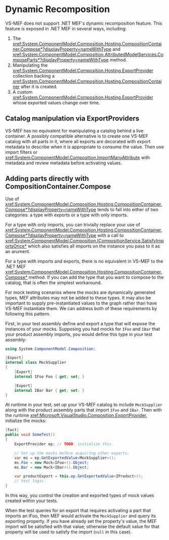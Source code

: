 # Dynamic Recomposition

VS-MEF does not support .NET MEF's dynamic recomposition feature. This feature is exposed in .NET MEF in several ways, including:

1. The <xref:System.ComponentModel.Composition.Hosting.CompositionContainer.Compose*?displayProperty=nameWithType> and <xref:System.ComponentModel.Composition.AttributedModelServices.ComposeParts*?displayProperty=nameWithType> method.
1. Manipulating the <xref:System.ComponentModel.Composition.Hosting.ExportProvider> collection backing a <xref:System.ComponentModel.Composition.Hosting.CompositionContainer> after it is created.
1. A custom <xref:System.ComponentModel.Composition.Hosting.ExportProvider> whose exported values change over time.

## Catalog manipulation via ExportProviders

VS-MEF has no equivalent for manipulating a catalog
behind a live container. A possibly compatible alternative is to create one VS-MEF catalog with all parts in it, where all exports are decorated with export metadata to describe when it is appropriate to consume the value. Then use import filters or <xref:System.ComponentModel.Composition.ImportManyAttribute> with metadata and review metadata before activating values.

## Adding parts directly with CompositionContainer.Compose

Use of <xref:System.ComponentModel.Composition.Hosting.CompositionContainer.Compose*?displayProperty=nameWithType> tends to fall into either of two categories: a type with exports or a type with only imports.

For a type with only imports, you can trivially replace your use of <xref:System.ComponentModel.Composition.Hosting.CompositionContainer.Compose*?displayProperty=nameWithType> with a call to <xref:System.ComponentModel.Composition.ICompositionService.SatisfyImportsOnce*> which also satisfies all imports on the instance you pass to it as an arument.

For a type with imports and exports, there is no equivalent in VS-MEF to the .NET MEF <xref:System.ComponentModel.Composition.Hosting.CompositionContainer.Compose*> method. If you can add the type that you want to compose to the catalog, that is often the simplest workaround.

For mock testing scenarios where the mocks are dynamically generated types, MEF attributes may not be added to these types. It may also be important to supply pre-instantiated values to the graph rather than have VS-MEF instantiate them. We can address both of these requirements by following this pattern.

First, in your test assembly define and export a type that will expose the instances of your mocks. Supposing you had mocks for `IFoo` and `IBar` that your product assembly imports, you would define this type in your test assembly:

```csharp
using System.ComponentModel.Composition;

[Export]
internal class MockSupplier
{
    [Export]
    internal IFoo Foo { get; set; }

    [Export]
    internal IBar Bar { get; set; }
}
```

At runtime in your test, set up your VS-MEF catalog to include `MockSupplier` along with the product assembly parts that import `IFoo` and `IBar`. Then with the runtime <xref:Microsoft.VisualStudio.Composition.ExportProvider>, initialize the mocks:

```csharp
[Fact]
public void SomeTest()
{
    ExportProvider ep; // TODO: initialize this.

    // Set up the mocks before acquiring other exports.
    var ms = ep.GetExportedValue<MockSupplier>();
    ms.Foo = new Mock<IFoo>().Object;
    ms.Bar = new Mock<IBar>().Object;

    var productExport = this.ep.GetExportedValue<IProduct>();
    // test logic.
}
```

In this way, you control the creation and exported types of mock values created within your tests.

When the test queries for an export that requires activating a part that imports an IFoo, then MEF would activate the `MockSupplier` and query its exporting property. If you have already set the property's value, the MEF import will be satisfied with that value; otherwise the default value for that property will be used to satisfy the import (`null` in this case).
